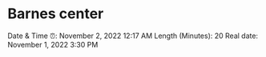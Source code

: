 # Barnes center

Date & Time ⏰: November 2, 2022 12:17 AM
Length (Minutes): 20
Real date: November 1, 2022 3:30 PM